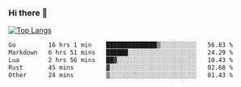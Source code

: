 ### Hi there 👋

<!--
**3Xpl0it3r/3Xpl0it3r** is a ✨ _special_ ✨ repository because its `README.md` (this file) appears on your GitHub profile.

Here are some ideas to get you started:

- 🔭 I’m currently working on ...
- 🌱 I’m currently learning ...
- 👯 I’m looking to collaborate on ...
- 🤔 I’m looking for help with ...
- 💬 Ask me about ...
- 📫 How to reach me: ...
- 😄 Pronouns: ...
- ⚡ Fun fact: ...
-->


[![Top Langs](https://github-readme-stats.vercel.app/api/top-langs/?username=3Xpl0it3r&layout=compact)](https://github.com/3Xpl0it3r/3Xpl0it3r)

<!--START_SECTION:waka-->

```txt
Go         16 hrs 1 min    ██████████████▒░░░░░░░░░░   56.83 %
Markdown   6 hrs 51 mins   ██████░░░░░░░░░░░░░░░░░░░   24.29 %
Lua        2 hrs 56 mins   ██▓░░░░░░░░░░░░░░░░░░░░░░   10.43 %
Rust       45 mins         ▓░░░░░░░░░░░░░░░░░░░░░░░░   02.68 %
Other      24 mins         ▒░░░░░░░░░░░░░░░░░░░░░░░░   01.43 %
```

<!--END_SECTION:waka-->
